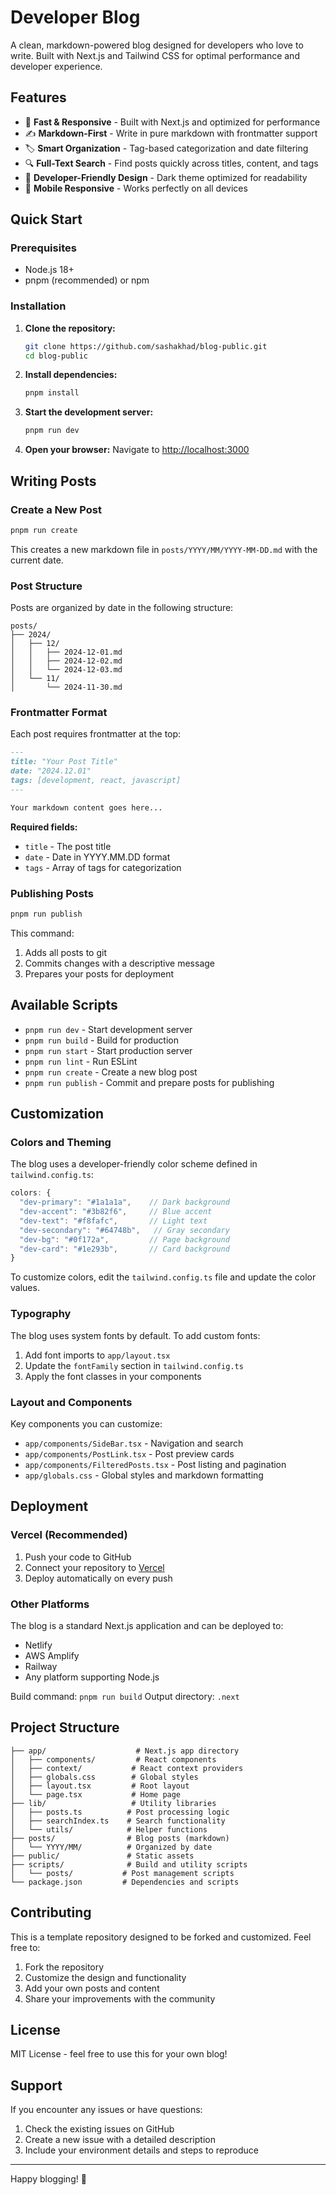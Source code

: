 # Developer Blog

A clean, markdown-powered blog designed for developers who love to write. Built with Next.js and Tailwind CSS for optimal performance and developer experience.

## Features

- 🚀 **Fast & Responsive** - Built with Next.js and optimized for performance
- ✍️ **Markdown-First** - Write in pure markdown with frontmatter support
- 🏷️ **Smart Organization** - Tag-based categorization and date filtering
- 🔍 **Full-Text Search** - Find posts quickly across titles, content, and tags
- 🎨 **Developer-Friendly Design** - Dark theme optimized for readability
- 📱 **Mobile Responsive** - Works perfectly on all devices

## Quick Start

### Prerequisites

- Node.js 18+ 
- pnpm (recommended) or npm

### Installation

1. **Clone the repository:**
   ```bash
   git clone https://github.com/sashakhad/blog-public.git
   cd blog-public
   ```

2. **Install dependencies:**
   ```bash
   pnpm install
   ```

3. **Start the development server:**
   ```bash
   pnpm run dev
   ```

4. **Open your browser:**
   Navigate to [http://localhost:3000](http://localhost:3000)

## Writing Posts

### Create a New Post

```bash
pnpm run create
```

This creates a new markdown file in `posts/YYYY/MM/YYYY-MM-DD.md` with the current date.

### Post Structure

Posts are organized by date in the following structure:
```
posts/
├── 2024/
│   ├── 12/
│   │   ├── 2024-12-01.md
│   │   ├── 2024-12-02.md
│   │   └── 2024-12-03.md
│   └── 11/
│       └── 2024-11-30.md
```

### Frontmatter Format

Each post requires frontmatter at the top:

```markdown
---
title: "Your Post Title"
date: "2024.12.01"
tags: [development, react, javascript]
---

Your markdown content goes here...
```

**Required fields:**
- `title` - The post title
- `date` - Date in YYYY.MM.DD format
- `tags` - Array of tags for categorization

### Publishing Posts

```bash
pnpm run publish
```

This command:
1. Adds all posts to git
2. Commits changes with a descriptive message
3. Prepares your posts for deployment

## Available Scripts

- `pnpm run dev` - Start development server
- `pnpm run build` - Build for production
- `pnpm run start` - Start production server
- `pnpm run lint` - Run ESLint
- `pnpm run create` - Create a new blog post
- `pnpm run publish` - Commit and prepare posts for publishing

## Customization

### Colors and Theming

The blog uses a developer-friendly color scheme defined in `tailwind.config.ts`:

```typescript
colors: {
  "dev-primary": "#1a1a1a",    // Dark background
  "dev-accent": "#3b82f6",     // Blue accent
  "dev-text": "#f8fafc",       // Light text
  "dev-secondary": "#64748b",   // Gray secondary
  "dev-bg": "#0f172a",         // Page background
  "dev-card": "#1e293b",       // Card background
}
```

To customize colors, edit the `tailwind.config.ts` file and update the color values.

### Typography

The blog uses system fonts by default. To add custom fonts:

1. Add font imports to `app/layout.tsx`
2. Update the `fontFamily` section in `tailwind.config.ts`
3. Apply the font classes in your components

### Layout and Components

Key components you can customize:

- `app/components/SideBar.tsx` - Navigation and search
- `app/components/PostLink.tsx` - Post preview cards
- `app/components/FilteredPosts.tsx` - Post listing and pagination
- `app/globals.css` - Global styles and markdown formatting

## Deployment

### Vercel (Recommended)

1. Push your code to GitHub
2. Connect your repository to [Vercel](https://vercel.com)
3. Deploy automatically on every push

### Other Platforms

The blog is a standard Next.js application and can be deployed to:
- Netlify
- AWS Amplify
- Railway
- Any platform supporting Node.js

Build command: `pnpm run build`
Output directory: `.next`

## Project Structure

```
├── app/                    # Next.js app directory
│   ├── components/         # React components
│   ├── context/           # React context providers
│   ├── globals.css        # Global styles
│   ├── layout.tsx         # Root layout
│   └── page.tsx           # Home page
├── lib/                   # Utility libraries
│   ├── posts.ts          # Post processing logic
│   ├── searchIndex.ts    # Search functionality
│   └── utils/            # Helper functions
├── posts/                # Blog posts (markdown)
│   └── YYYY/MM/          # Organized by date
├── public/               # Static assets
├── scripts/              # Build and utility scripts
│   └── posts/           # Post management scripts
└── package.json         # Dependencies and scripts
```

## Contributing

This is a template repository designed to be forked and customized. Feel free to:

1. Fork the repository
2. Customize the design and functionality
3. Add your own posts and content
4. Share your improvements with the community

## License

MIT License - feel free to use this for your own blog!

## Support

If you encounter any issues or have questions:

1. Check the existing issues on GitHub
2. Create a new issue with a detailed description
3. Include your environment details and steps to reproduce

---

Happy blogging! 🎉

